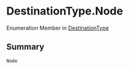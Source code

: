 # DestinationType.Node

Enumeration Member in [DestinationType](/docs/api/csharp/yarn.compiler.basicblock.destination.destinationtype.md)

## Summary



```csharp
Node
```

